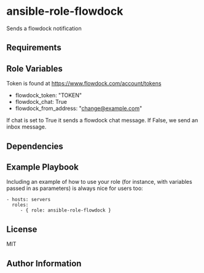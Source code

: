 ansible-role-flowdock
=========

Sends a flowdock notification 

Requirements
------------

Role Variables
--------------

Token is found at https://www.flowdock.com/account/tokens

 - flowdock\_token: "TOKEN"
 - flowdock\_chat: True
 - flowdock\_from\_address: "change@example.com"

If chat is set to True it sends a flowdock chat message.
If False, we send an inbox message.

Dependencies
------------


Example Playbook
----------------

Including an example of how to use your role (for instance, with variables passed in as parameters) is always nice for users too:

    - hosts: servers
      roles:
         - { role: ansible-role-flowdock }

License
-------

MIT

Author Information
------------------
